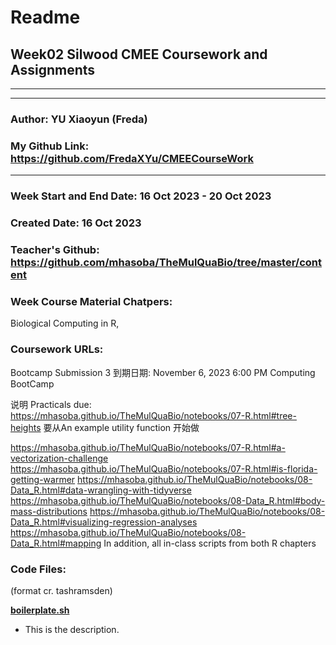 # Readme

## Week02 Silwood CMEE Coursework and Assignments

-------------------------------------------------------
-------------------------------------------------------

### Author: YU Xiaoyun (Freda)
### My Github Link: https://github.com/FredaXYu/CMEECourseWork 

-------------------------------------------------------

### Week Start and End Date: 16 Oct 2023 - 20 Oct 2023
### Created Date: 16 Oct 2023
### Teacher's Github: https://github.com/mhasoba/TheMulQuaBio/tree/master/content
### Week Course Material Chatpers: 

Biological Computing in R, 

### Coursework URLs: 

Bootcamp Submission 3
到期日期: November 6, 2023 6:00 PM
Computing BootCamp

说明
Practicals due: 
https://mhasoba.github.io/TheMulQuaBio/notebooks/07-R.html#tree-heights
要从An example utility function 开始做

https://mhasoba.github.io/TheMulQuaBio/notebooks/07-R.html#a-vectorization-challenge
https://mhasoba.github.io/TheMulQuaBio/notebooks/07-R.html#is-florida-getting-warmer
https://mhasoba.github.io/TheMulQuaBio/notebooks/08-Data_R.html#data-wrangling-with-tidyverse
https://mhasoba.github.io/TheMulQuaBio/notebooks/08-Data_R.html#body-mass-distributions
https://mhasoba.github.io/TheMulQuaBio/notebooks/08-Data_R.html#visualizing-regression-analyses
https://mhasoba.github.io/TheMulQuaBio/notebooks/08-Data_R.html#mapping
In addition, all in-class scripts from both R chapters


### Code Files: 
(format cr. tashramsden)

 [**boilerplate.sh**](Code/boilerplate.sh)
  * This is the description. 








